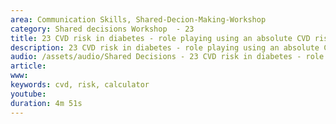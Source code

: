 ```yaml
---
area: Communication Skills, Shared-Decion-Making-Workshop
category: Shared decisions Workshop  - 23
title: 23 CVD risk in diabetes - role playing using an absolute CVD risk calculator
description: 23 CVD risk in diabetes - role playing using an absolute CVD risk calculator
audio: /assets/audio/Shared Decisions - 23 CVD risk in diabetes - role playing using an absolute CVD risk calculator. Dave Tomson - MQ.mp3
article: 
www: 
keywords: cvd, risk, calculator
youtube: 
duration: 4m 51s
--- 
```

